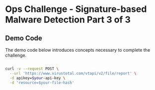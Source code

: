 # Ops Challenge - Signature-based Malware Detection Part 3 of 3

## Demo Code

The demo code below introduces concepts necessary to complete the challenge.

```bash

curl -v --request POST \
  --url 'https://www.virustotal.com/vtapi/v2/file/report' \
  -d apikey=$your-api-key \
  -d 'resource=$your-file-hash'
  

```
